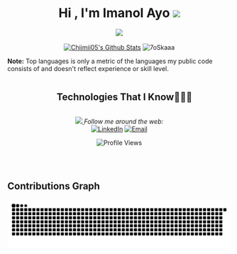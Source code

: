 <h1 align="center">Hi , I'm Imanol Ayo <img src="https://media.giphy.com/media/hvRJCLFzcasrR4ia7z/giphy.gif" width="35"></h1>
<p align="center">
  <a href="https://github.com/DenverCoder1/readme-typing-svg"><img src="https://readme-typing-svg.herokuapp.com?font=Time+New+Roman&color=%23C8BE25&size=25&center=true&vCenter=true&width=600&height=100&lines=Data+Science+and+AI+Expert;Trader+🚀;Python+developer;Web+developer;Algoritmic+Trader;Darwin+EGXL+|+EZDK;Competitive+Programmer;Always+learning+new+things"></a>
</p>

	
<p align="center">
    <a href="https://github.com/anuraghazra/github-readme-stats">
	    <img alt="Chiimii05's Github Stats" src="https://github-readme-stats.vercel.app/api?username=Chimii05&show_icons=true&count_private=true&locale=en&theme=tokyonight&layout=compact" height="230px"/></a>
	  <img src="https://github-readme-stats.vercel.app/api/top-langs?username=7oSkaaa&langs_count=10&show_icons=true&locale=en&theme=tokyonight" alt="7oSkaaa" height="230px"/>
<br/>

  <b>Note:</b> Top languages is only a metric of the languages my public code consists of and doesn't reflect experience or skill level.
  </p>
</details>
<!--h1 without bottom border-->
<div id="user-content-toc">
  <ul align="center">
    <summary><h2 style="display: inline-block">Technologies That I Know👨🏻‍💻</h2></summary>
  </ul>
</div>
<!--tech stack icons-->
<p align="center">
  <a href="https://skillicons.dev">
    <img src="https://skillicons.dev/icons?i=github,git,py,vscode,react,html,css,aws,docker,postgres,mongodb,mysql,discord&perline=14" />
  </a>
<i>Follow me around the web:</i><br>
<a href="https://www.linkedin.com/in/imanol-ayo-aranguren-0712a7230/" target="_blank"><img src="https://img.shields.io/static/v1?style=for-the-badge&message=LinkedIn&color=0A66C2&logo=LinkedIn&logoColor=FFFFFF&label=" alt="LinkedIn" /></a>
<a href="mailto:imanolayo.ia@gmail.com?subject=Hi%20Imanol%20,%20nice%20to%20meet%20you!" target="_blank"><img alt="Email" src="https://img.shields.io/static/v1?style=for-the-badge&message=Gmail&color=EA4335&logo=Gmail&logoColor=FFFFFF&label=" /></a>
</p>

<p align = "center">
	<img src = "https://komarev.com/ghpvc/?username=Chiimii05&style=plastic&color=blueviolet" alt = "Profile Views"/>
</p>




</br></br>
	
## Contributions Graph
	
<p align = "center">
	<img src = "https://github.com/7oSkaaa/7oSkaaa/blob/output/github-contribution-grid-snake.svg?" alt = "Snake Game"/>
</p>
